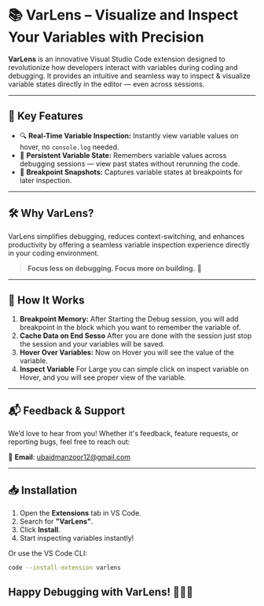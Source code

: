 # 📚 **VarLens – Visualize and Inspect Your Variables with Precision**

**VarLens** is an innovative Visual Studio Code extension designed to revolutionize how developers interact with variables during coding and debugging. It provides an intuitive and seamless way to inspect & visualize variable states directly in the editor — even across sessions.

---

## 🚀 **Key Features**

- 🔍 **Real-Time Variable Inspection:** Instantly view variable values on hover, no `console.log` needed.
- 💾 **Persistent Variable State:** Remembers variable values across debugging sessions — view past states without rerunning the code.
- 🛑 **Breakpoint Snapshots:** Captures variable states at breakpoints for later inspection.

---

## 🛠️ **Why VarLens?**

VarLens simplifies debugging, reduces context-switching, and enhances productivity by offering a seamless variable inspection experience directly in your coding environment.

> **Focus less on debugging. Focus more on building.** 🚀

---

## 🧠 **How It Works**

1. **Breakpoint Memory:** After Starting the Debug session, you will add breakpoint in the block which you want to remember the variable of.
2. **Cache Data on End Sesso** After you are done with the session just stop the session and your variables will be saved.
3. **Hover Over Variables:** Now on Hover you will see the value of the variable.
4. **Inspect Variable** For Large you can simple click on inspect variable on Hover, and you will see proper view of the variable.

---

## 📬 **Feedback & Support**

We’d love to hear from you! Whether it's feedback, feature requests, or reporting bugs, feel free to reach out:

📧 **Email**: ubaidmanzoor12@gmail.com

---

## 📥 **Installation**

1. Open the **Extensions** tab in VS Code.
2. Search for **"VarLens"**.
3. Click **Install**.
4. Start inspecting variables instantly!

Or use the VS Code CLI:

```sh
code --install-extension varlens

```

## Happy Debugging with VarLens! 🧑‍💻✨
